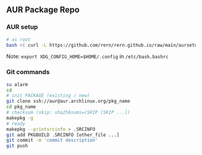 AUR Package Repo
---

### AUR setup
```sh
# as root
bash <( curl -L https://github.com/rern/rern.github.io/raw/main/aursetup.sh )
```
Note: `export XDG_CONFIG_HOME=$HOME/.config` in `/etc/bash.bashrc`

### Git commands
```sh
su alarm
cd
# init PACKAGE (existing / new)
git clone ssh://aur@aur.archlinux.org/pkg_name
cd pkg_name
# checksum (skip: sha256sums=(SKIP [SKIP ...])
makepkg -g
# ready
makepkg --printsrcinfo > .SRCINFO
git add PKGBUILD .SRCINFO [other_file ...]
git commit -m 'commit description'
git push
```
